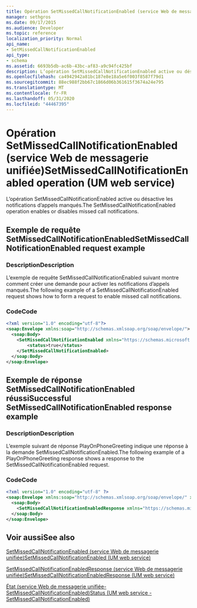 ```yaml
---
title: Opération SetMissedCallNotificationEnabled (service Web de messagerie unifiée)
manager: sethgros
ms.date: 09/17/2015
ms.audience: Developer
ms.topic: reference
localization_priority: Normal
api_name:
- SetMissedCallNotificationEnabled
api_type:
- schema
ms.assetid: 6693b5db-ac6b-43bc-af83-a9c94fc425bf
description: L’opération SetMissedCallNotificationEnabled active ou désactive les notifications d’appels manqués.
ms.openlocfilehash: ca4942942a81bc187e8e18a5e6f003f8587f79d1
ms.sourcegitcommit: 88ec988f2bb67c1866d06b361615f3674a24e795
ms.translationtype: MT
ms.contentlocale: fr-FR
ms.lasthandoff: 05/31/2020
ms.locfileid: "44467395"
---
```

# <a name="setmissedcallnotificationenabled-operation-um-web-service"></a><span data-ttu-id="188d6-103">Opération SetMissedCallNotificationEnabled (service Web de messagerie unifiée)</span><span class="sxs-lookup"><span data-stu-id="188d6-103">SetMissedCallNotificationEnabled operation (UM web service)</span></span>

<span data-ttu-id="188d6-104">L’opération SetMissedCallNotificationEnabled active ou désactive les notifications d’appels manqués.</span><span class="sxs-lookup"><span data-stu-id="188d6-104">The SetMissedCallNotificationEnabled operation enables or disables missed call notifications.</span></span>
  
## <a name="setmissedcallnotificationenabled-request-example"></a><span data-ttu-id="188d6-105">Exemple de requête SetMissedCallNotificationEnabled</span><span class="sxs-lookup"><span data-stu-id="188d6-105">SetMissedCallNotificationEnabled request example</span></span>

### <a name="description"></a><span data-ttu-id="188d6-106">Description</span><span class="sxs-lookup"><span data-stu-id="188d6-106">Description</span></span>

<span data-ttu-id="188d6-107">L’exemple de requête SetMissedCallNotificationEnabled suivant montre comment créer une demande pour activer les notifications d’appels manqués.</span><span class="sxs-lookup"><span data-stu-id="188d6-107">The following example of a SetMissedCallNotificationEnabled request shows how to form a request to enable missed call notifications.</span></span>
  
### <a name="code"></a><span data-ttu-id="188d6-108">Code</span><span class="sxs-lookup"><span data-stu-id="188d6-108">Code</span></span>

```XML
<?xml version="1.0" encoding="utf-8"?>
<soap:Envelope xmlns:soap="http://schemas.xmlsoap.org/soap/envelope/">
  <soap:Body>
    <SetMissedCallNotificationEnabled xmlns="https://schemas.microsoft.com/exchange/services/2006/messages">
        <status>true</status>
    </SetMissedCallNotificationEnabled>
  </soap:Body>
</soap:Envelope>
```

## <a name="successful-setmissedcallnotificationenabled-response-example"></a><span data-ttu-id="188d6-109">Exemple de réponse SetMissedCallNotificationEnabled réussi</span><span class="sxs-lookup"><span data-stu-id="188d6-109">Successful SetMissedCallNotificationEnabled response example</span></span>

### <a name="description"></a><span data-ttu-id="188d6-110">Description</span><span class="sxs-lookup"><span data-stu-id="188d6-110">Description</span></span>

<span data-ttu-id="188d6-111">L’exemple suivant de réponse PlayOnPhoneGreeting indique une réponse à la demande SetMissedCallNotificationEnabled.</span><span class="sxs-lookup"><span data-stu-id="188d6-111">The following example of a PlayOnPhoneGreeting response shows a response to the SetMissedCallNotificationEnabled request.</span></span>
  
### <a name="code"></a><span data-ttu-id="188d6-112">Code</span><span class="sxs-lookup"><span data-stu-id="188d6-112">Code</span></span>

```XML
<?xml version="1.0" encoding="utf-8" ?> 
<soap:Envelope xmlns:soap="http://schemas.xmlsoap.org/soap/envelope/" xmlns:xsi="http://www.w3.org/2001/XMLSchema-instance" xmlns:xsd="http://www.w3.org/2001/XMLSchema">
  <soap:Body>
    <SetMissedCallNotificationEnabledResponse xmlns="https://schemas.microsoft.com/exchange/services/2006/messages" /> 
  </soap:Body>
</soap:Envelope>
```

## <a name="see-also"></a><span data-ttu-id="188d6-113">Voir aussi</span><span class="sxs-lookup"><span data-stu-id="188d6-113">See also</span></span>



[<span data-ttu-id="188d6-114">SetMissedCallNotificationEnabled (service Web de messagerie unifiée)</span><span class="sxs-lookup"><span data-stu-id="188d6-114">SetMissedCallNotificationEnabled (UM web service)</span></span>](setmissedcallnotificationenabled-um-web-service.md)
  
[<span data-ttu-id="188d6-115">SetMissedCallNotificationEnabledResponse (service Web de messagerie unifiée)</span><span class="sxs-lookup"><span data-stu-id="188d6-115">SetMissedCallNotificationEnabledResponse (UM web service)</span></span>](setmissedcallnotificationenabledresponse-um-web-service.md)
  
[<span data-ttu-id="188d6-116">État (service Web de messagerie unifiée-SetMissedCallNotificationEnabled)</span><span class="sxs-lookup"><span data-stu-id="188d6-116">Status (UM web service - SetMissedCallNotificationEnabled)</span></span>](status-um-web-servicesetmissedcallnotificationenabled.md)

